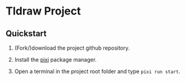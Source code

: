 # Tldraw Project

## Quickstart

 1. (Fork/)download the project github repository.

 2. Install the [pixi](https://pixi.sh/) package manager.

 3. Open a terminal in the project root folder and type `pixi run start`.
